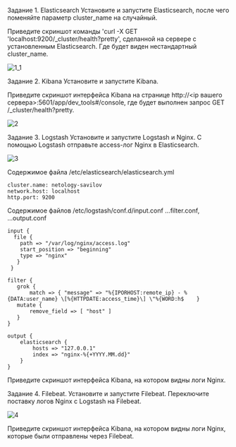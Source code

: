 Задание 1. Elasticsearch
Установите и запустите Elasticsearch, после чего поменяйте параметр cluster_name на случайный.

Приведите скриншот команды 'curl -X GET 'localhost:9200/_cluster/health?pretty', сделанной на сервере с установленным Elasticsearch. Где будет виден нестандартный cluster_name.

![1_1](https://github.com/slava1005/FOPS-13/assets/114395964/bef3acf3-0135-4098-b0bb-e358f206abc6)

Задание 2. Kibana
Установите и запустите Kibana.

Приведите скриншот интерфейса Kibana на странице http://<ip вашего сервера>:5601/app/dev_tools#/console, где будет выполнен запрос GET /_cluster/health?pretty.

![2](https://github.com/slava1005/FOPS-13/assets/114395964/8666a3fb-8898-4321-abb7-37bd05ab9d67)

Задание 3. Logstash
Установите и запустите Logstash и Nginx. С помощью Logstash отправьте access-лог Nginx в Elasticsearch.

![3](https://github.com/slava1005/FOPS-13/assets/114395964/5ce29fd2-ed82-4f5b-8a69-977d301aa8ae)

Содержимое файла /etc/elasticsearch/elasticsearch.yml
```
cluster.name: netology-savilov
network.host: localhost
http.port: 9200
```
Содержимое файлов /etc/logstash/conf.d/input.conf ...filter.conf, ...output.conf

```
input {
  file {
    path => "/var/log/nginx/access.log"
    start_position => "beginning"
    type => "nginx"
   }
 }
```
 ```
 filter {
    grok {
        match => { "message" => "%{IPORHOST:remote_ip} - %{DATA:user_name} \[%{HTTPDATE:access_time}\] \"%{WORD:h$    }
    mutate {
        remove_field => [ "host" ]
    }
}
```
```
output {
    elasticsearch {
        hosts => "127.0.0.1"
        index => "nginx-%{+YYYY.MM.dd}"
    }
}
```

Приведите скриншот интерфейса Kibana, на котором видны логи Nginx.

Задание 4. Filebeat.
Установите и запустите Filebeat. Переключите поставку логов Nginx с Logstash на Filebeat.

![4](https://github.com/slava1005/FOPS-13/assets/114395964/e8155c6d-1bb5-4f57-987b-cae6a341ca09)

Приведите скриншот интерфейса Kibana, на котором видны логи Nginx, которые были отправлены через Filebeat.
